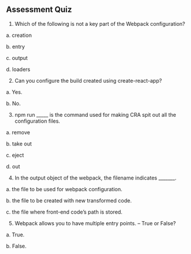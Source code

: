 ## Assessment Quiz

1.	Which of the following is not a key part of the Webpack configuration?

a.	creation 

b.	entry

c.	output

d.	loaders


2.	Can you configure the build created using create-react-app?

a.	Yes.

b.	No. 


3.	npm run _____ is the command used for making CRA spit out all the configuration files.

a.	remove

b.	take out

c.	eject 

d.	out


4.	In the output object of the webpack, the filename indicates _______.

a.	the file to be used for webpack configuration.

b.	the file to be created with new transformed code. 

c.	the file where front-end code’s path is stored.


5.	Webpack allows you to have multiple entry points. – True or False?

a.	True. 

b.	False.

